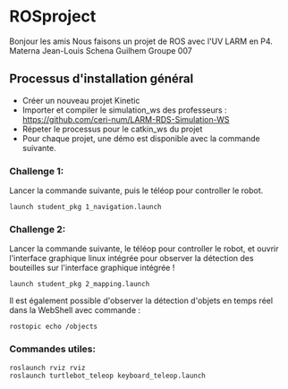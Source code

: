 # ROSproject

Bonjour les amis
Nous faisons un projet de ROS avec l'UV LARM en P4.
Materna Jean-Louis
Schena Guilhem
Groupe 007

## Processus d'installation général

* Créer un nouveau projet Kinetic
* Importer et compiler le simulation_ws des professeurs : https://github.com/ceri-num/LARM-RDS-Simulation-WS
* Répeter le processus pour le catkin_ws du projet
* Pour chaque projet, une démo est disponible avec la commande suivante.

### Challenge 1:

Lancer la commande suivante, puis le téléop pour controller le robot.

````
launch student_pkg 1_navigation.launch
````

### Challenge 2:

Lancer la commande suivante, le téléop pour controller le robot, et ouvrir l'interface graphique linux intégrée pour observer la détection des bouteilles sur l'interface graphique intégrée !

````
launch student_pkg 2_mapping.launch
````

Il est également possible d'observer la détection d'objets en temps réel dans la WebShell avec commande :
````
rostopic echo /objects
````

### Commandes utiles:

````
roslaunch rviz rviz
roslaunch turtlebot_teleop keyboard_teleop.launch
````
